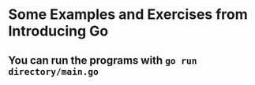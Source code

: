 # Some Examples and Exercises from Introducing Go

## You can run the programs with `go run directory/main.go`
